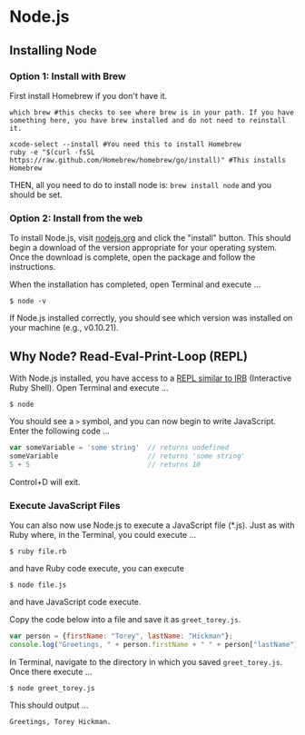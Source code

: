# Node.js

## Installing Node
### Option 1: Install with Brew
First install Homebrew if you don't have it. 

```shell
which brew #this checks to see where brew is in your path. If you have something here, you have brew installed and do not need to reinstall it. 

xcode-select --install #You need this to install Homebrew
ruby -e "$(curl -fsSL https://raw.github.com/Homebrew/homebrew/go/install)" #This installs Homebrew

```

THEN, all you need to do to install node is: ```brew install node``` and you should be set. 

### Option 2: Install from the web

To install Node.js, visit [nodejs.org](http://nodejs.org/) and click the "install" button.  This should begin a download of the version appropriate for your operating system.  Once the download is complete, open the package and follow the instructions.

When the installation has completed, open Terminal and execute ...

```
$ node -v
```

If Node.js installed correctly, you should see which version was installed on your machine (e.g., v0.10.21).


## Why Node? Read-Eval-Print-Loop (REPL)

With Node.js installed, you have access to a [REPL similar to IRB](http://nodejs.org/api/repl.html) (Interactive Ruby Shell).  Open Terminal and execute ...

```
$ node
```

You should see a `>` symbol, and you can now begin to write JavaScript.
Enter the following code ...

```javascript
var someVariable = 'some string'  // returns undefined
someVariable                      // returns 'some string'
5 + 5                             // returns 10
```

Control+D will exit.


### Execute JavaScript Files

You can also now use Node.js to execute a JavaScript file (*.js).  Just as with Ruby where, in the Terminal, you could execute ...

```
$ ruby file.rb
```

and have Ruby code execute, you can execute

```
$ node file.js
```

and have JavaScript code execute.

Copy the code below into a file and save it as `greet_torey.js`.

```javascript
var person = {firstName: "Torey", lastName: "Hickman"};
console.log("Greetings, " + person.firstName + " " + person["lastName"] + ".");
```

In Terminal, navigate to the directory in which you saved `greet_torey.js`.  Once there execute ...

```
$ node greet_torey.js
```

This should output ...

```
Greetings, Torey Hickman.
```